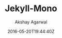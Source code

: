 ---
title: "Jekyll-Mono"
github: https://github.com/AkshayAgarwal007/Jekyll-Mono
demo: http://akshayagarwal007.github.io/Jekyll-Mono
author: Akshay Agarwal

ssg:
  - Jekyll
cms:
  - No Cms
date: 2016-05-20T19:44:40Z
github_branch: master
stale: true
---